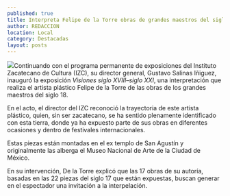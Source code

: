 ```yaml
---
published: true
title: Interpreta Felipe de la Torre obras de grandes maestros del siglo 18
author: REDACCION
location: Local
category: Destacadas
layout: posts
---
```


![](http://i.imgur.com/Gzo9fzem.jpg)Continuando con el programa permanente de exposiciones del Instituto Zacatecano de Cultura (IZC), su director general, Gustavo Salinas Iñiguez, inauguró  la exposición _Visiones siglo XVIII–siglo XXI_, una interpretación que realiza el artista plástico Felipe de la Torre de las obras de los grandes maestros del siglo 18.

En el acto, el director del IZC reconoció la trayectoria de este artista plástico, quien, sin ser zacatecano, se ha sentido plenamente identificado con esta tierra, donde ya ha expuesto parte de sus obras en diferentes ocasiones y dentro de festivales internacionales.

Estas piezas están montadas en el ex templo de San Agustín y originalmente las alberga el Museo Nacional de Arte de la Ciudad de México.

En su intervención, De la Torre explicó que las 17 obras de su autoría, basadas en las 22 piezas del siglo 17 que están expuestas, buscan generar en el espectador una invitación a la interpelación.
